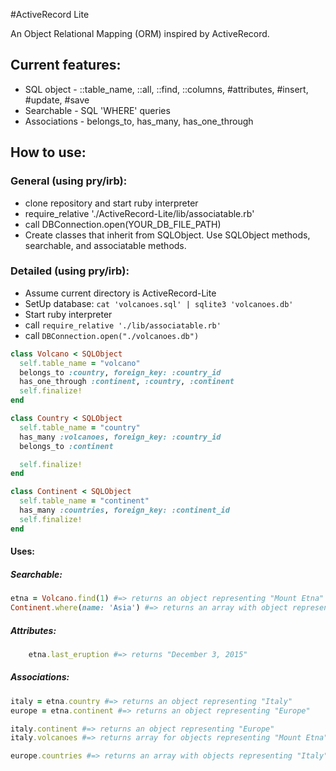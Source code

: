 #ActiveRecord Lite

An Object Relational Mapping (ORM) inspired by ActiveRecord.

## Current features:
+ SQL object - ::table_name, ::all, ::find, ::columns, #attributes, #insert, #update, #save
+ Searchable - SQL 'WHERE' queries
+ Associations - belongs_to, has_many, has_one_through

## How to use:
### General (using pry/irb):
+ clone repository and start ruby interpreter
+ require_relative './ActiveRecord-Lite/lib/associatable.rb'
+ call DBConnection.open(YOUR_DB_FILE_PATH)
+ Create classes that inherit from SQLObject. Use SQLObject methods, searchable, and associatable methods.

### Detailed (using pry/irb):
+ Assume current directory is ActiveRecord-Lite
+ SetUp database:  `cat 'volcanoes.sql' | sqlite3 'volcanoes.db'`
+ Start ruby interpreter
+ call `require_relative './lib/associatable.rb'`
+ call `DBConnection.open("./volcanoes.db")`

```ruby
class Volcano < SQLObject
  self.table_name = "volcano"
  belongs_to :country, foreign_key: :country_id
  has_one_through :continent, :country, :continent
  self.finalize!
end

class Country < SQLObject
  self.table_name = "country"
  has_many :volcanoes, foreign_key: :country_id
  belongs_to :continent

  self.finalize!
end

class Continent < SQLObject
  self.table_name = "continent"
  has_many :countries, foreign_key: :continent_id
  self.finalize!
end
```

#### Uses:
##### **Searchable:**
```ruby
etna = Volcano.find(1) #=> returns an object representing "Mount Etna"
Continent.where(name: 'Asia') #=> returns an array with object representing Asia
```
##### **Attributes:**
```ruby
    etna.last_eruption #=> returns "December 3, 2015"
```
##### **Associations:**
```ruby
italy = etna.country #=> returns an object representing "Italy"
europe = etna.continent #=> returns an object representing "Europe"

italy.continent #=> returns an object representing "Europe"
italy.volcanoes #=> returns array for objects representing "Mount Etna", "Vesuvius", and "Stromboli"

europe.countries #=> returns an array with objects representing "Italy" and "Iceland"
```
